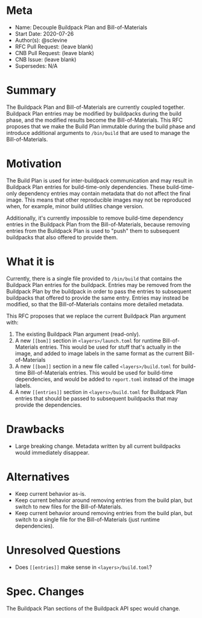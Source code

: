 # Meta
[meta]: #meta
- Name: Decouple Buildpack Plan and Bill-of-Materials
- Start Date: 2020-07-26
- Author(s): @sclevine
- RFC Pull Request: (leave blank)
- CNB Pull Request: (leave blank)
- CNB Issue: (leave blank)
- Supersedes: N/A

# Summary
[summary]: #summary

The Buildpack Plan and Bill-of-Materials are currently coupled together. Buildpack Plan entries may be modified by buildpacks during the build phase, and the modified results become the Bill-of-Materials. This RFC proposes that we make the Build Plan immutable during the build phase and introduce additional arguments to `/bin/build` that are used to manage the Bill-of-Materials.

# Motivation
[motivation]: #motivation

The Build Plan is used for inter-buildpack communication and may result in Buildpack Plan entries for build-time-only dependencies. These build-time-only dependency entries may contain metadata that do not affect the final image. This means that other reproducible images may not be reproduced when, for example, minor build utilities change version.

Additionally, it's currently impossible to remove build-time dependency entries in the Buildpack Plan from the Bill-of-Materials, because removing entries from the Buildpack Plan is used to "push" them to subsequent buildpacks that also offered to provide them.

# What it is
[what-it-is]: #what-it-is

Currently, there is a single file provided to `/bin/build` that contains the Buildpack Plan entries for the buildpack. Entries may be removed from the Buildpack Plan by the buildpack in order to pass the entries to subsequent buildpacks that offered to provide the same entry. Entries may instead be modified, so that the Bill-of-Materials contains more detailed metadata.

This RFC proposes that we replace the current Buildpack Plan argument with:
1. The existing Buildpack Plan argument (read-only).
2. A new `[[bom]]` section in `<layers>/launch.toml` for runtime Bill-of-Materials entries. This would be used for stuff that's actually in the image, and added to image labels in the same format as the current Bill-of-Materials
3. A new `[[bom]]` section in a new file called `<layers>/build.toml` for build-time Bill-of-Materials entries. This would be used for build-time dependencies, and would be added to `report.toml` instead of the image labels.
4. A new `[[entries]]` section in `<layers>/build.toml` for Buildpack Plan entries that should be passed to subsequent buildpacks that may provide the dependencies. 

# Drawbacks
[drawbacks]: #drawbacks

- Large breaking change. Metadata written by all current buildpacks would immediately disappear.

# Alternatives
[alternatives]: #alternatives

- Keep current behavior as-is.
- Keep current behavior around removing entries from the build plan, but switch to new files for the Bill-of-Materials.
- Keep current behavior around removing entries from the build plan, but switch to a single file for the Bill-of-Materials (just runtime dependencies).

# Unresolved Questions
[unresolved-questions]: #unresolved-questions

- Does `[[entries]]` make sense in `<layers>/build.toml`?

# Spec. Changes
[spec-changes]: #spec-changes
The Buildpack Plan sections of the Buildpack API spec would change.
